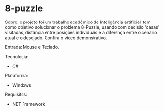 # 8-puzzle

Sobre: o projeto foi um trabalho acadêmico de Inteligência artificial, tem como objetivo solucionar o problema 8-Puzzle, usando com decisão 'casas' visitadas, distância entre posições individuais e a diferença entre o cenário atual e o desejado. Confira o vídeo demonstrativo.

Entrada: Mouse e Teclado.

Tecnologia: 
  - C#

Plataforma: 
  - Windows

Requisitos: 
  - NET Framework
